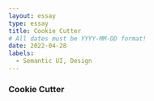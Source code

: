 ```yaml
---
layout: essay
type: essay
title: Cookie Cutter
# All dates must be YYYY-MM-DD format!
date: 2022-04-28
labels:
  - Semantic UI, Design
---
```

### Cookie Cutter
